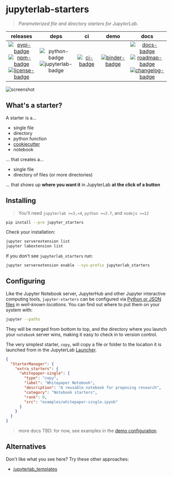 # jupyterlab-starters

> _Parameterized file and directory starters for JupyterLab._

|                                      releases                                       |                    deps                     |         ci          |            demo             |                                              docs                                               |
| :---------------------------------------------------------------------------------: | :-----------------------------------------: | :-----------------: | :-------------------------: | :---------------------------------------------------------------------------------------------: |
| [![pypi-badge][]][pypi]<br/>[![npm-badge][]][npm]<br/>[![license-badge][]][license] | ![python-badge][]<br/>![jupyterlab-badge][] | [![ci-badge][]][ci] | [![binder-badge][]][binder] | [![docs-badge][]][docs]<br/>[![roadmap-badge][]][roadmap]<br/>[![changelog-badge][]][changelog] |

![screenshot][]

## What's a starter?

A starter is a...

- single file
- directory
- python function
- [cookiecutter][]
- notebook

... that creates a...

- single file
- directory of files (or more directories)

... that shows up **where you want it** in JupyterLab **at the click of a button**

## Installing

> You'll need `jupyterlab >=3,<4`, `python >=3.7`, and `nodejs >=12`

```bash
pip install --pre jupyter_starters
```

Check your installation:

```bash
jupyter serverextension list
jupyter labextension list
```

If you don't see `jupyterlab_starters` run:

```bash
jupyter serverextension enable --sys-prefix jupyterlab_starters
```

## Configuring

Like the Jupyter Notebook server, JupyterHub and other Jupyter interactive computing
tools, `jupyter-starters` can be configured via [Python or JSON files][notebook-config]
in _well-known locations_. You can find out where to put them on your system with:

```bash
jupyter --paths
```

They will be merged from bottom to top, and the directory where you launch your
`notebook` server wins, making it easy to check in to version control.

The very simplest starter, `copy`, will copy a file or folder to the location it is
launched from in the JupyterLab [Launcher][].

```json
{
  "StarterManager": {
    "extra_starters": {
      "whitepaper-single": {
        "type": "copy",
        "label": "Whitepaper Notebook",
        "description": "A reusable notebook for proposing research",
        "category": "Notebook starters",
        "rank": 0,
        "src": "examples/whitepaper-single.ipynb"
      }
    }
  }
}
```

> more docs TBD: for now, see examples in the [demo configuration][conf].

## Alternatives

Don't like what you see here? Try these other approaches:

- [jupyterlab_templates](https://github.com/timkpaine/jupyterlab_templates)

[binder-badge]: https://mybinder.org/badge_logo.svg
[binder]: https://mybinder.org/v2/gh/deathbeds/jupyterlab-starters/master?urlpath=lab
[changelog-badge]: https://img.shields.io/badge/docs-changelog-purple
[changelog]: https://github.com/deathbeds/jupyterlab-starters/tree/master/CHANGELOG.md
[ci-badge]:
  https://github.com/deathbeds/jupyterlab-starters/actions/workflows/ci.yml/badge.svg
[ci]: https://github.com/deathbeds/jupyterlab-starters/actions/workflows/ci.yml
[conf]:
  https://github.com/deathbeds/jupyterlab-starters/tree/master/jupyter_server_config.json
[contributing]:
  https://github.com/deathbeds/jupyterlab-starters/tree/master/CONTRIBUTING.md
[cookiecutter]: https://github.com/cookiecutter/cookiecutter
[docs-badge]: https://readthedocs.org/projects/jupyterstarters/badge/?version=latest
[docs]: https://jupyterstarters.readthedocs.io/en/latest/?badge=latest
[jupyterlab-badge]: https://img.shields.io/badge/jupyterlab-3.x-orange?logo=jupyter
[launcher]:
  https://jupyterlab.readthedocs.io/en/stable/user/files.html#creating-files-and-activities
[license-badge]: https://img.shields.io/github/license/deathbeds/jupyterlab-starters
[license]: https://github.com/deathbeds/jupyterlab-starters/tree/master/LICENSE
[notebook-config]: https://jupyter-notebook.readthedocs.io/en/stable/config.html
[npm-badge]: https://img.shields.io/npm/v/@deathbeds/jupyterlab-starters
[npm]: https://www.npmjs.com/package/@deathbeds/jupyterlab-starters
[pypi-badge]: https://img.shields.io/pypi/v/jupyter-starters
[pypi]: https://pypi.org/project/jupyter-starters
[python-badge]: https://img.shields.io/badge/python-3.7+-blue?logo=python
[roadmap-badge]: https://img.shields.io/badge/docs-roadmap-purple
[roadmap]: https://github.com/deathbeds/jupyterlab-starters/tree/master/ROADMAP.md
[screenshot]:
  https://raw.githubusercontent.com/deathbeds/jupyterlab-starters/master/docs/screenshot.png

